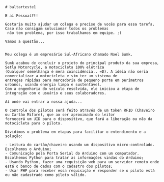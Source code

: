 	# baltarteste1

	E aí Pessoal?!!

	Gostaria muito ajudar um colega e preciso de vocês para essa tarefa. Caso não consigam solucionar todos os problemas
	 não tem problema, por isso trabalhamos em equipe. ;)

	Vamos a questão...


	Meu colega é um empresário Sul-Africano chamado Noel Sumk.

	Sumk acabou de concluir o projeto do principal produto da sua empresa, Setla Motorcycle, a motocicleta 100% elétrica 
	(Qualquer semelhança é mera coincidência.. =D). A ideia não seria comercializar a motocicleta e sim ter um sistema de 
	entregas rápidas para mercadoria de pequeno porte em perímetros urbanos, usando energia limpa e sustentável.
	Com a engenharia do veículo resolvida, ele iniciou a etapa de integração com o usuário e seus colaboradores. 

	Aí onde vai entrar a nossa ajuda...
	
	O controle dos pilotos será feito através de um token RFID (Chaveiro ou Cartão Mifare), que ao ser aproximado do leitor 
	fornecerá um UID para o dispositivo, que fará a liberação ou não da motocicleta para o piloto.

	Dividimos o problema em etapas para facilitar o entendimento e a solução:

	- Leitura do cartão/chaveiro usando um dispositivo micro-controlado. Escolhemos o Arduino;
	- Comunicação pela Porta Serial do Arduino com um computador. Escolhemos Python para tratar as informações vindas do Arduino;
	- Usando Python, fazer uma requisição web para um servidor remoto onde está o banco de dados com o cadastro dos pilotos;
	- Usar PHP para receber essa requisição e responder se o piloto está ou não cadastrado como piloto válido.